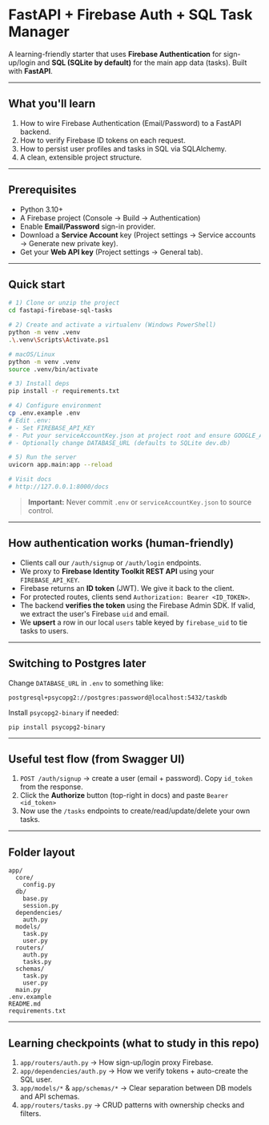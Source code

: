 # FastAPI + Firebase Auth + SQL Task Manager

A learning-friendly starter that uses **Firebase Authentication** for sign-up/login
and **SQL (SQLite by default)** for the main app data (tasks). Built with **FastAPI**.

---

## What you'll learn

1. How to wire Firebase Authentication (Email/Password) to a FastAPI backend.
2. How to verify Firebase ID tokens on each request.
3. How to persist user profiles and tasks in SQL via SQLAlchemy.
4. A clean, extensible project structure.

---

## Prerequisites

- Python 3.10+
- A Firebase project (Console → Build → Authentication)
- Enable **Email/Password** sign-in provider.
- Download a **Service Account** key (Project settings → Service accounts → Generate new private key).
- Get your **Web API key** (Project settings → General tab).

---

## Quick start

```bash
# 1) Clone or unzip the project
cd fastapi-firebase-sql-tasks

# 2) Create and activate a virtualenv (Windows PowerShell)
python -m venv .venv
.\.venv\Scripts\Activate.ps1

# macOS/Linux
python -m venv .venv
source .venv/bin/activate

# 3) Install deps
pip install -r requirements.txt

# 4) Configure environment
cp .env.example .env
# Edit .env:
# - Set FIREBASE_API_KEY
# - Put your serviceAccountKey.json at project root and ensure GOOGLE_APPLICATION_CREDENTIALS points to it
# - Optionally change DATABASE_URL (defaults to SQLite dev.db)

# 5) Run the server
uvicorn app.main:app --reload

# Visit docs
# http://127.0.0.1:8000/docs
```

> **Important:** Never commit `.env` or `serviceAccountKey.json` to source control.

---

## How authentication works (human-friendly)

- Clients call our `/auth/signup` or `/auth/login` endpoints.
- We proxy to **Firebase Identity Toolkit REST API** using your `FIREBASE_API_KEY`.
- Firebase returns an **ID token** (JWT). We give it back to the client.
- For protected routes, clients send `Authorization: Bearer <ID_TOKEN>`.
- The backend **verifies the token** using the Firebase Admin SDK. If valid, we extract the user's Firebase `uid` and email.
- We **upsert** a row in our local `users` table keyed by `firebase_uid` to tie tasks to users.

---

## Switching to Postgres later

Change `DATABASE_URL` in `.env` to something like:

```
postgresql+psycopg2://postgres:password@localhost:5432/taskdb
```

Install `psycopg2-binary` if needed:

```
pip install psycopg2-binary
```

---

## Useful test flow (from Swagger UI)

1. `POST /auth/signup` → create a user (email + password). Copy `id_token` from the response.
2. Click the **Authorize** button (top-right in docs) and paste `Bearer <id_token>`
3. Now use the `/tasks` endpoints to create/read/update/delete your own tasks.

---

## Folder layout

```
app/
  core/
    config.py
  db/
    base.py
    session.py
  dependencies/
    auth.py
  models/
    task.py
    user.py
  routers/
    auth.py
    tasks.py
  schemas/
    task.py
    user.py
  main.py
.env.example
README.md
requirements.txt
```

---

## Learning checkpoints (what to study in this repo)

1. `app/routers/auth.py` → How sign-up/login proxy Firebase.
2. `app/dependencies/auth.py` → How we verify tokens + auto-create the SQL user.
3. `app/models/*` & `app/schemas/*` → Clear separation between DB models and API schemas.
4. `app/routers/tasks.py` → CRUD patterns with ownership checks and filters.
